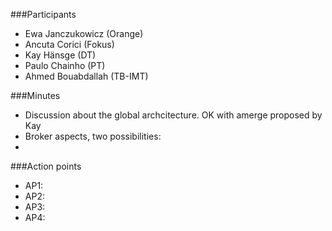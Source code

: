 ###Participants
* Ewa Janczukowicz (Orange)
* Ancuta Corici (Fokus)
* Kay Hänsge (DT)
* Paulo Chainho (PT)
* Ahmed Bouabdallah (TB-IMT)

###Minutes
- Discussion about the global archcitecture. OK with amerge proposed by Kay
- Broker aspects, two possibilities:
- 


###Action points
* AP1: 
* AP2: 
* AP3: 
* AP4: 
